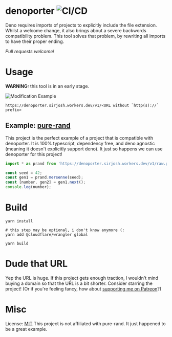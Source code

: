 # denoporter ![CI/CD](https://github.com/SirJosh3917/denoporter/workflows/CI/CD/badge.svg)
Deno requires imports of projects to explicitly include the file extension. Whilst a welcome change, it also brings about a severe backwords compatibility problem. This tool solves that problem, by rewriting all imports to have their proper ending.

*Pull requests welcome!*

# Usage
**WARNING:** this tool is in an early stage.

![Modification Example](https://rawcdn.githack.com/SirJosh3917/denoporter/8b6e79bd1b5b5aca71bf45fc01f3e00ee2b2260b/example.png)

```
https://denoporter.sirjosh.workers.dev/v1/<URL without `http(s)://` prefix>
```

## Example: [pure-rand](https://github.com/dubzzz/pure-rand)
This project is the perfect example of a project that is compatible with denoporter. It is 100% typescript, dependency free, and deno agnostic (meaning it doesn't explicitly support deno). It just so happens we can use denoporter for this project!
```ts
import * as prand from 'https://denoporter.sirjosh.workers.dev/v1/raw.githubusercontent.com/dubzzz/pure-rand/master/src/pure-rand.ts'

const seed = 42;
const gen1 = prand.mersenne(seed);
const [number, gen2] = gen1.next();
console.log(number);
```

# Build
```shell
yarn install

# this step may be optional, i don't know anymore (:
yarn add @cloudflare/wrangler global

yarn build
```

# Dude that URL
Yep the URL is huge. If this project gets enough traction, I wouldn't mind buying a domain so that the URL is a bit shorter. Consider starring the project! (Or if you're feeling fancy, how about [supporting me on Patreon](https://www.patreon.com/sirjosh3917)?)

# Misc
License: [MIT](https://github.com/SirJosh3917/denoporter/LICENSE)
This project is not affiliated with pure-rand. It just happened to be a great example.